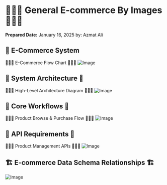 

# 🌟🌟🌟 General E-commerce By Images 🌟🌟🌟 #
**Prepared Date:** January 16, 2025   by: Azmat Ali

## 📌 E-Commerce System
🌟🌟🌟 E-Commerce Flow Chart 🌟🌟🌟
  ![Image](https://github.com/user-attachments/assets/41f6427d-67d3-4e4b-83ad-07fd553d3036)

## 📌 System Architecture 📌
🌟🌟🌟 High-Level Architecture Diagram 🌟🌟🌟
![Image](https://github.com/user-attachments/assets/61a17dfd-d6e5-4888-aa97-afec31408768)


## 📌 Core Workflows 📌
🌟🌟🌟 Product Browse & Purchase Flow 🌟🌟🌟
![Image](https://github.com/user-attachments/assets/85116b3f-9faf-437d-aa06-f0a59d2852e7)


## 📌  API Requirements 📌
🌟🌟🌟 Product Management APIs 🌟🌟🌟
![Image](https://github.com/user-attachments/assets/370c90a6-b9f3-4250-bf66-cea9adc2ac2b)


## 🏗️ E-commerce Data Schema Relationships 🏗️
![Image](https://github.com/user-attachments/assets/b1644e3d-97e2-41e6-aaaa-d8365aa7892c)

